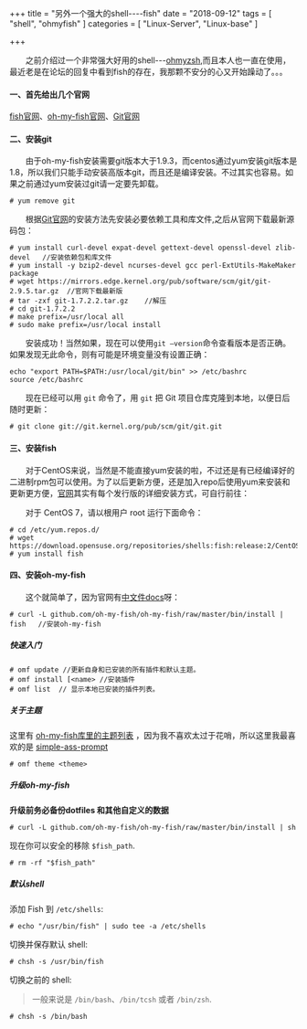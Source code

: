 +++
title = "另外一个强大的shell----fish"
date = "2018-09-12"
tags = [ "shell", "ohmyfish" ]
categories = [
	"Linux-Server",
    "Linux-base"
]

+++

　　之前介绍过一个非常强大好用的shell---[ohmyzsh](https://jtree.cc/post/oh-my-zsh%E4%BD%93%E9%AA%8C%E5%B0%8F%E8%AE%B0/),而且本人也一直在使用，最近老是在论坛的回复中看到fish的存在，我那颗不安分的心又开始躁动了。。。

#### 一、首先给出几个官网

[fish官网](https://fishshell.com/)、[oh-my-fish官网](https://github.com/oh-my-fish/oh-my-fish)、[Git官网](https://git-scm.com/)

#### 二、安装git

　　由于oh-my-fish安装需要git版本大于1.9.3，而centos通过yum安装git版本是1.8，所以我们只能手动安装高版本git，而且还是编译安装。不过其实也容易。如果之前通过yum安装过git请一定要先卸载。

```shell
# yum remove git
```

　　根据[Git官网](https://git-scm.com/book/zh/v1/%E8%B5%B7%E6%AD%A5-%E5%AE%89%E8%A3%85-Git)的安装方法先安装必要依赖工具和库文件,之后从官网下载最新源码包：

```shell
# yum install curl-devel expat-devel gettext-devel openssl-devel zlib-devel   //安装依赖包和库文件
# yum install -y bzip2-devel ncurses-devel gcc perl-ExtUtils-MakeMaker package
# wget https://mirrors.edge.kernel.org/pub/software/scm/git/git-2.9.5.tar.gz  //官网下载最新版
# tar -zxf git-1.7.2.2.tar.gz    //解压
# cd git-1.7.2.2
# make prefix=/usr/local all  
# sudo make prefix=/usr/local install
```

　　安装成功！当然如果，现在可以使用`git –version`命令查看版本是否正确。如果发现无此命令，则有可能是环境变量没有设置正确：

 ```shell
 echo "export PATH=$PATH:/usr/local/git/bin" >> /etc/bashrc
 source /etc/bashrc
 ```

　　现在已经可以用 `git` 命令了，用 `git` 把 Git 项目仓库克隆到本地，以便日后随时更新：

```shell
# git clone git://git.kernel.org/pub/scm/git/git.git
```

#### 三、安装fish

　　对于CentOS来说，当然是不能直接yum安装的啦，不过还是有已经编译好的二进制rpm包可以使用。为了以后更新方便，还是加入repo后使用yum来安装和更新更方便，[官网](https://fishshell.com/)其实有每个发行版的详细安装方式，可自行前往：

　　对于 CentOS 7，请以根用户 root 运行下面命令：

```shell
# cd /etc/yum.repos.d/
# wget https://download.opensuse.org/repositories/shells:fish:release:2/CentOS_7/shells:fish:release:2.repo
# yum install fish
```

#### 四、安装oh-my-fish

　　这个就简单了，因为官网有[中文件docs](https://github.com/oh-my-fish/oh-my-fish/tree/master/docs/zh-CN)呀：

```shell
# curl -L github.com/oh-my-fish/oh-my-fish/raw/master/bin/install | fish   //安装oh-my-fish
```

##### 快速入门

```shell
# omf update //更新自身和已安装的所有插件和默认主题。
# omf install [<name> //安装插件
# omf list  // 显示本地已安装的插件列表。
```

##### 关于主题

这里有  [oh-my-fish库里的主题列表](https://github.com/oh-my-fish/oh-my-fish/blob/master/docs/Themes.md#fishface)  ，因为我不喜欢太过于花哨，所以这里我最喜欢的是  [simple-ass-prompt](https://github.com/oh-my-fish/oh-my-fish/blob/master/docs/Themes.md#simple-ass-prompt)

```shell
# omf theme <theme>
```

##### 升级oh-my-fish

**升级前务必备份dotfiles 和其他自定义的数据**

```shell
# curl -L github.com/oh-my-fish/oh-my-fish/raw/master/bin/install | sh
```

现在你可以安全的移除 `$fish_path`.

```shell
# rm -rf "$fish_path"
```

##### 默认shell

添加 Fish 到 `/etc/shells`:

```shell
# echo "/usr/bin/fish" | sudo tee -a /etc/shells
```

切换并保存默认 shell:

```shell
# chsh -s /usr/bin/fish
```

切换之前的 shell:

> 一般来说是 `/bin/bash`、`/bin/tcsh` 或者 `/bin/zsh`.

```shell
# chsh -s /bin/bash
```